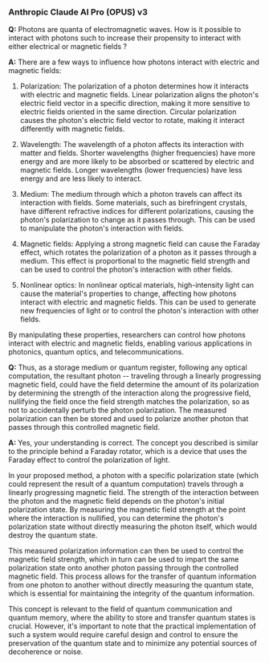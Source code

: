 ### Anthropic Claude AI Pro (OPUS) v3

**Q:** Photons are quanta of electromagnetic waves. How is it possible to interact with photons such to increase their propensity to interact with either electrical or magnetic fields ?

**A:** There are a few ways to influence how photons interact with electric and magnetic fields:

1. Polarization: The polarization of a photon determines how it interacts with electric and magnetic fields. Linear polarization aligns the photon's electric field vector in a specific direction, making it more sensitive to electric fields oriented in the same direction. Circular polarization causes the photon's electric field vector to rotate, making it interact differently with magnetic fields.

2. Wavelength: The wavelength of a photon affects its interaction with matter and fields. Shorter wavelengths (higher frequencies) have more energy and are more likely to be absorbed or scattered by electric and magnetic fields. Longer wavelengths (lower frequencies) have less energy and are less likely to interact.

3. Medium: The medium through which a photon travels can affect its interaction with fields. Some materials, such as birefringent crystals, have different refractive indices for different polarizations, causing the photon's polarization to change as it passes through. This can be used to manipulate the photon's interaction with fields.

4. Magnetic fields: Applying a strong magnetic field can cause the Faraday effect, which rotates the polarization of a photon as it passes through a medium. This effect is proportional to the magnetic field strength and can be used to control the photon's interaction with other fields.

5. Nonlinear optics: In nonlinear optical materials, high-intensity light can cause the material's properties to change, affecting how photons interact with electric and magnetic fields. This can be used to generate new frequencies of light or to control the photon's interaction with other fields.

By manipulating these properties, researchers can control how photons interact with electric and magnetic fields, enabling various applications in photonics, quantum optics, and telecommunications.

**Q:** Thus, as a storage medium or quantum register, following any optical computation, the resultant photon -- traveling through a linearly progressing magnetic field, could have the field determine the amount of its polarization by determining the strength of the interaction along the progressive field, nullifying the field once the field strength matches the polarization, so as not to accidentally perturb the photon polarization. The measured polarization can then be stored and used to polarize another photon that passes through this controlled magnetic field.

**A:** Yes, your understanding is correct. The concept you described is similar to the principle behind a Faraday rotator, which is a device that uses the Faraday effect to control the polarization of light.

In your proposed method, a photon with a specific polarization state (which could represent the result of a quantum computation) travels through a linearly progressing magnetic field. The strength of the interaction between the photon and the magnetic field depends on the photon's initial polarization state. By measuring the magnetic field strength at the point where the interaction is nullified, you can determine the photon's polarization state without directly measuring the photon itself, which would destroy the quantum state.

This measured polarization information can then be used to control the magnetic field strength, which in turn can be used to impart the same polarization state onto another photon passing through the controlled magnetic field. This process allows for the transfer of quantum information from one photon to another without directly measuring the quantum state, which is essential for maintaining the integrity of the quantum information.

This concept is relevant to the field of quantum communication and quantum memory, where the ability to store and transfer quantum states is crucial. However, it's important to note that the practical implementation of such a system would require careful design and control to ensure the preservation of the quantum state and to minimize any potential sources of decoherence or noise.
